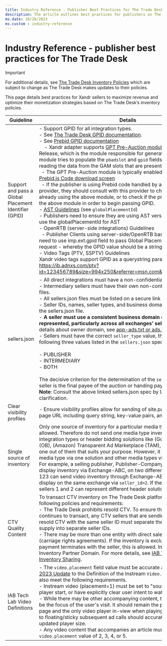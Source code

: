 ```yaml
---
title: Industry Reference - Publisher Best Practices for The Trade Desk
description: The article outlines best practices for publishers on The Trade Desk platform.
ms.date: 10/28/2023
ms.custom : industry-reference
---
```


# Industry Reference - publisher best practices for The Trade Desk

> [!IMPORTANT]
> For additional details, see [The Trade Desk Inventory Policies](https://api.thetradedesk.com/v3/portal/ssp/doc/InventoryPolicies) which are subject to change as The Trade Desk makes updates to their policies.

This page details best practices for Xandr sellers to maximize revenue and optimize their monetization  strategies based on The Trade Desk’s inventory policies.

| Guideline | Details |
|---|---|
| Support and pass a Global Placement Identifier (GPID) |  - Support GPID for all integration types.<br> - See [The Trade Desk GPID documentation](https://api.thetradedesk.com/v3/portal/ssp/doc/InventoryGlobalPlacementID).<br> - See [Prebid GPID documentation](https://docs.prebid.org/features/pbAdSlot.html)<br>   &nbsp;&nbsp;&nbsp; - Xandr adapter supports [GPT Pre-Auction module](https://docs.prebid.org/dev-docs/modules/gpt-pre-auction.html) as of Prebid 4.38.0 Release, which is the module responsible for generating GPID -> The module tries to populate the `pbadslot` and `gpid` fields on its own (by default) reading the data from the GAM slots that are present on the page.<br>   &nbsp; - The GPT Pre-Auction module is typically enabled by default in the [Prebid.js Code download screen](https://docs.prebid.org/download.html)<br>   &nbsp; - If the publisher is using Prebid code handled by a managed service provider, they should consult with this provider to check whether they are already using the above module, or to check if the provider can implement the above module in order to begin passing GPID.<br> - [AST Guidelines](../seller-tag/define-tag.md) (see `globalPlacementId`)<br>   - Publishers need to ensure they are using AST version 0.49.0+ in order to use the globalPlacementId for AST<br> - OpenRTB (server-side integrations) Guidelines<br>   &nbsp; - Publisher Clients using server-side/OpenRTB based integrations will need to use imp.ext.gpid field to pass Global Placement ID in their OpenRTB request - whereby the GPID value should be a string<br> - Video Tags (PTV, SSPTV) Guidelines<br>Xandr video tags support GPID as a querystring parameter – example: https://ib.adnxs.com/ptv?id=123456789&size=994x250&referrer=msn.com&gpid=GPID123456780 |
| sellers.json | - All direct integrations must have a non-confidential sellers.json file.<br>- Intermediary sellers must have their own non-confidential sellers.json files.<br>- All sellers.json files must be listed on a secure link (HTTPS).<br>- Seller IDs, names, seller types, and business domains must be listed in the sellers.json file.<br>- **A seller must use a consistent business domain everywhere they are represented, particularly across all exchanges’ sellers.json files**. For details about owner domain, see [app-ads.txt or ads.txt](https://api.thetradedesk.com/v3/portal/ssp/doc/InventoryPolicies#ads-txt).<br>- Sellers must have the correct `seller_type` value, that can be one of the following three values listed in the `sellers.json` spec:<br><br>  - PUBLISHER<br>  - INTERMEDIARY<br>  - BOTH<br><br>The decisive criterion for the determination of the `seller_type` is if the seller is the final payee of the auction or handing payment to another entity.<br>**Note**: Consult the above linked sellers.json spec by IAB for further clarification. |
| Clear visibility profiles |  - Ensure visibility profiles allow for sending of site.page url with the full-page URL including query string, key-value pairs, and UTM parameters. |
| Single source of inventory | Only one source of inventory for a particular media type per seller is allowed. Therefore do not send one media type inventory via multiple integration types or header bidding solutions like (Google) Open Bidding (OB), (Amazon) Transparent Ad Marketplace (TAM), Prebid, etc. Choose one out of them that suits your purpose. However, it is allowed to send one media type via one solution and other media types via different solutions. For example, a selling publisher, Publisher-Company123, cannot send display inventory via Exchange-ABC, on two different seller IDs. Publisher-123 can send video inventory through Exchange-ABC on `seller_id=1` and display on the same exchange via `seller_id=2`. If the publisher prefers, sellers 1 and 2 can represent different header solutions. |
| CTV Quality Content | To transact CTV inventory on The Trade Desk platform, be sure to meet the following policies and requirements:<br> - The Trade Desk prohibits resold CTV. To ensure the direct traffic continues to transact, any CTV sellers that are sending both direct and resold CTV with the same seller ID must separate the direct and resold supply into separate seller IDs.<br> - There may be more than one entity with direct sales rights to CTV supply (carriage rights agreements). If the inventory is exclusive to the seller, and payment terminates with the seller, this is allowed. In this case, use the Inventory Partner Domain. For more details, see [IAB Tech Lab Guidance for Inventory Sharing](https://iabtechlab.com/wp-content/uploads/2020/12/CTV_app-ads_IABTechLab_Explainer_Guide_Public_Comment_2020-12.pdf). |
| IAB Tech Lab Video Definitions |  - The `video.placement` field value must be accurate according to the [March 2023 Update](https://iabtechlab.com/blog/updates-to-openrtb-for-public-comment/) to the Definition of the Instream `Video. Instream` videos must also meet the following requirements.<br> - Instream video (placement=1) must be set to "sound on" by default at player start, or have explicitly clear user intent to watch the video content.<br> - While there may be other accompanying content, the video content must be the focus of the user's visit. It should remain the primary content on the page and the only video player in-view when playing. If the player converts to floating/sticky subsequent ad calls should accurately convey the updated player size.<br> - Any video content that accompanies an article must have a `video.placement` value of 2, 3, 4, or 5. |
